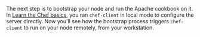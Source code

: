 The next step is to bootstrap your node and run the Apache cookbook on it. In [Learn the Chef basics](/tutorials/learn-the-basics/ubuntu/free/), you ran `chef-client` in local mode to configure the server directly. Now you'll see how the bootstrap process triggers `chef-client` to run on your node remotely, from your workstation.
